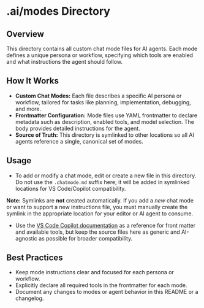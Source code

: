 # .ai/modes Directory

## Overview
This directory contains all custom chat mode files for AI agents. Each mode defines a unique persona or workflow, specifying which tools are enabled and what instructions the agent should follow.

## How It Works
- **Custom Chat Modes:** Each file describes a specific AI persona or workflow, tailored for tasks like planning, implementation, debugging, and more.
- **Frontmatter Configuration:** Mode files use YAML frontmatter to declare metadata such as description, enabled tools, and model selection. The body provides detailed instructions for the agent.
- **Source of Truth:** This directory is symlinked to other locations so all AI agents reference a single, canonical set of modes.

## Usage
- To add or modify a chat mode, edit or create a new file in this directory. Do not use the `.chatmode.md` suffix here; it will be added in symlinked locations for VS Code/Copilot compatibility.

**Note:** Symlinks are **not** created automatically. If you add a _new_ chat mode or want to support a new instructions file, you must manually create the symlink in the appropriate location for your editor or AI agent to consume.
- Use the [VS Code Copilot documentation](https://code.visualstudio.com/docs/copilot/chat/chat-modes#_chat-mode-file-example) as a reference for front matter and available tools, but keep the source files here as generic and AI-agnostic as possible for broader compatibility.

## Best Practices
- Keep mode instructions clear and focused for each persona or workflow.
- Explicitly declare all required tools in the frontmatter for each mode.
- Document any changes to modes or agent behavior in this README or a changelog.

